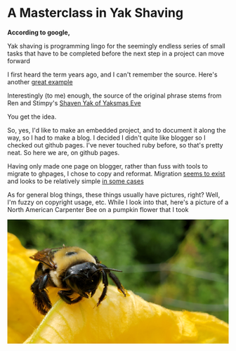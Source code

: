 # A Masterclass in Yak Shaving


**According to google,** 

Yak shaving is programming lingo for the seemingly endless series of small tasks that have to be completed before the next step in a project can move forward


I first heard the term years ago, and I can't remember the source. Here's another [great example](https://www.youtube.com/watch?v=AbSehcT19u0&ab_channel=VincentVerschuren)

Interestingly (to me) enough, the source of the original phrase stems from Ren and Stimpy's [Shaven Yak of Yaksmas Eve](http://www.deadpark.com/wp-content/uploads/Yak-Shaving-Day.mp4?_=1) 

You get the idea.

So, yes, I'd like to make an embedded project, and to document it along the way, so I had to make a blog. 
I decided I didn't quite like blogger so I checked out github pages.
I've never touched ruby before, so that's pretty neat. So here we are, on github pages.

Having only made one page on blogger, rather than fuss with tools to migrate to ghpages, I chose to copy and reformat.
Migration [seems to exist](https://dylanbeattie.net/2019/08/14/migrating-from-blogger-to-github-pages.html) and looks
to be relatively simple [in some cases](http://www.philjhale.com/2021-08-02-migrating-from-blogger-to-github-pages/#:~:text=First%2C%20export%20all%20the%20posts,XML%20file%20at%20the%20root.)

As for general blog things, these things usually have pictures, right? Well, I'm fuzzy on copyright usage, etc. 
While I look into that, here's a picture of a North American Carpenter Bee on a pumpkin flower that I took

![bee](/assets/images/bee.jpg)
